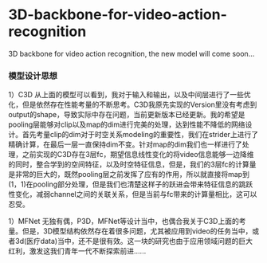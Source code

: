 # 3D-backbone-for-video-action-recognition
3D backbone for video action recognition, the new model will come soon...


### 模型设计思想


1）C3D
从上面的模型可以看到，我对于输入和输出，以及中间层进行了一些优化，但是依然存在性能考量的不断思考。C3D我原先实现的Version里没有考虑到output的shape，导致实际中存在问题，当前更新版本已经更新。我的希望是pooling层能够对clip以及map的dim进行完美的处理，达到性能不降低的网络设计。首先考量clip的dim对于时空关系modeling的重要性，我们在strider上进行了精确计算，在最后一层一直保持dim不变。针对map的dim我们也一样进行了处理，之前实现的C3D存在3层fc，期望信息线性变化的将video信息能够一边降维的同时，整合学到的空间特征，以及时空特征信息，但是，我们的3层fc的计算量是非常的巨大的，既然pooling层之前发挥了应有的作用，所以就直接将map到(1，1)在pooling部分处理，但是我们也清楚这样子的跃进会带来特征信息的跳跃性变化，减弱channel之间的关联关系，但是当前与fc带来的计算量相比，这可以忍受。

1）MFNet
无独有偶，P3D，MFNet等设计当中，也偶合我关于C3D上面的考量。但是，3D模型结构依然存在着很多问题，尤其被应用到video的任务当中，或者3d(医疗data)当中，还不是很有效。这一块的研究也由于应用领域问题的巨大红利，激发这我们青年一代不断探索前进......
